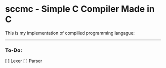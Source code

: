 # sccmc - Simple C Compiler Made in C 

This is my implementation of compilled programming langague:

---
### To-Do:

[ ] Lexer
[ ] Parser

